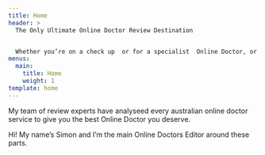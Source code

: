 ```yaml
---
title: Home
header: >
  The Only Ultimate Online Doctor Review Destination


  Whether you’re on a check up  or for a specialist  Online Doctor, or a medical certficate,
menus:
  main:
    title: Home
    weight: 1
template: home
---
```

My team of review experts have analyseed every australian online doctor service to give you the best Online Doctor you deserve. 

Hi! My name’s Simon and I’m the main Online Doctors Editor around these parts.